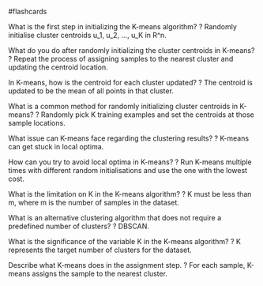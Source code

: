 #flashcards

What is the first step in initializing the K-means algorithm?
?
Randomly initialise cluster centroids u_1, u_2, ..., u_K in R^n.

What do you do after randomly initializing the cluster centroids in K-means?
?
Repeat the process of assigning samples to the nearest cluster and updating the centroid location.

In K-means, how is the centroid for each cluster updated?
?
The centroid is updated to be the mean of all points in that cluster.

What is a common method for randomly initializing cluster centroids in K-means?
?
Randomly pick K training examples and set the centroids at those sample locations.

What issue can K-means face regarding the clustering results?
?
K-means can get stuck in local optima.

How can you try to avoid local optima in K-means?
?
Run K-means multiple times with different random initialisations and use the one with the lowest cost.

What is the limitation on K in the K-means algorithm?
?
K must be less than m, where m is the number of samples in the dataset.

What is an alternative clustering algorithm that does not require a predefined number of clusters?
?
DBSCAN.

What is the significance of the variable K in the K-means algorithm?
?
K represents the target number of clusters for the dataset.

Describe what K-means does in the assignment step.
?
For each sample, K-means assigns the sample to the nearest cluster.

